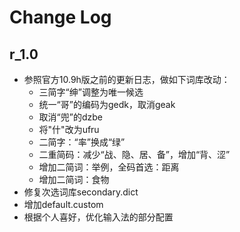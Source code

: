 # Change Log

## r_1.0

* 参照官方10.9h版之前的更新日志，做如下词库改动：
  * 三简字“绅”调整为唯一候选
  * 统一“哥”的编码为gedk，取消geak
  * 取消“兜”的dzbe
  * 将"什"改为ufru
  * 二简字：“率”换成“绿”
  * 二重简码：减少“战、隐、居、备”，增加“背、涩”
  * 增加二简词：举例，全码首选：距离
  * 增加二简词：食物
* 修复次选词库secondary.dict
* 增加default.custom
* 根据个人喜好，优化输入法的部分配置
